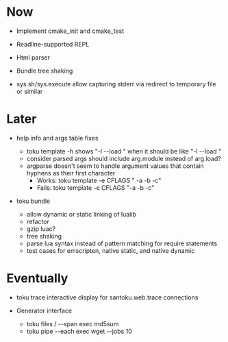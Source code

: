 # Now

- Implement cmake_init and cmake_test

- Readline-supported REPL
- Html parser
- Bundle tree shaking
- sys.sh/sys.execute allow capturing stderr via redirect to temporary file or
  similar

# Later

- help info and args table fixes
    - toku template -h shows "-l --load <load>" when it should be like "-l
      --load <module>"
    - consider parsed args should include arg.module instead of arg.load?
    - argparse doesn't seem to handle argument values that contain hyphens as
      their first character
        - Works: toku template -e CFLAGS " -a -b -c"
        - Fails: toku template -e CFLAGS "-a -b -c"

- toku bundle
    - allow dynamic or static linking of lualib
    - refactor
    - gzip luac?
    - tree shaking
    - parse lua syntax instead of pattern matching for require statements
    - test cases for emscripten, native static, and native dynamic

# Eventually

- toku trace interactive display for santoku.web.trace connections

- Generator interface
    - toku files / --span exec md5sum
    - toku pipe --each exec wget --jobs 10

